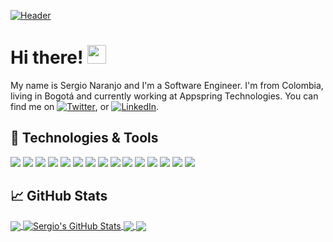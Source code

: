 [![Header](https://user-images.githubusercontent.com/33071623/131445826-1f7ffe5b-a360-4a09-88ef-1c25952abe6f.png)
](https://snaranjop1.github.io/)

# Hi there! <img src="https://raw.githubusercontent.com/MartinHeinz/MartinHeinz/master/wave.gif" width="30px">

My name is Sergio Naranjo and I'm a Software Engineer. I'm from Colombia, living in Bogotá and currently working at Appspring Technologies. You can find me on [![Twitter][1.2]][1],  or [![LinkedIn][3.2]][3].

## 🔧 Technologies & Tools
![](https://img.shields.io/badge/OS-Windows-informational?style=flat&logo=windows&logoColor=white&color=FAA307)
![](https://img.shields.io/badge/OS-Mac-informational?style=flat&logo=linux&logoColor=white&color=FAA307)
![](https://img.shields.io/badge/Editor-VS_Code-informational?style=flat&logo=visual-studio-code&logoColor=white&color=FAA307)
![](https://img.shields.io/badge/Code-HTML-informational?style=flat&logo=html5&logoColor=white&color=FAA307)
![](https://img.shields.io/badge/Code-JavaScript-informational?style=flat&logo=javascript&logoColor=white&color=FAA307)
![](https://img.shields.io/badge/Code-CSS-informational?style=flat&logo=css3&logoColor=white&color=FAA307)
![](https://img.shields.io/badge/Code-React-informational?style=flat&logo=react&logoColor=white&color=FAA307)
![](https://img.shields.io/badge/Code-Angular-informational?style=flat&logo=angular&logoColor=white&color=FAA307)
![](https://img.shields.io/badge/Code-Gatsby-informational?style=flat&logo=gatsby&logoColor=white&color=FAA307)
![](https://img.shields.io/badge/Code-Node.js-informational?style=flat&logo=node.js&logoColor=white&color=FAA307)
![](https://img.shields.io/badge/Shell-Bash-informational?style=flat&logo=gnu-bash&logoColor=white&color=FAA307)
![](https://img.shields.io/badge/Tools-PostgreSQL-informational?style=flat&logo=postgresql&logoColor=white&color=FAA307)
![](https://img.shields.io/badge/Tools-MongoDB-informational?style=flat&logo=mongodb&logoColor=white&color=FAA307)
![](https://img.shields.io/badge/Tools-Sass-informational?style=flat&logo=sass&logoColor=white&color=FAA307)
![](https://img.shields.io/badge/Cloud-AWS-informational?style=flat&logo=amazon-aws&logoColor=white&color=FAA307)

## &#x1f4c8; GitHub Stats

<a href="https://github.com/snaranjop1/snaranjop1">
  <img align="center" src="https://github-readme-stats.vercel.app/api/top-langs/?username=snaranjop1&langs_count=3,html&title_color=ffffff&text_color=c9cacc&icon_color=2bbc8a&bg_color=1d1f21" />
</a>
<a href="https://github.com/MartinHeinz/MartinHeinz">
  <img align="center" src="https://github-readme-stats.vercel.app/api?username=snaranjop1&show_icons=true&line_height=27&count_private=true&title_color=ffffff&text_color=c9cacc&icon_color=FAA307&bg_color=1d1f21" alt="Sergio's GitHub Stats" />
</a>

<a href="https://github.com/MartinHeinz/go-project-blueprint">
  <img align="center" src="https://github-readme-stats.vercel.app/api/pin/?username=snaranjop1&repo=storeforce&title_color=ffffff&text_color=c9cacc&icon_color=FAA307&bg_color=1d1f21" />
</a>    

<a href="https://github.com/MartinHeinz/python-project-blueprint">
  <img align="center" src="https://github-readme-stats.vercel.app/api/pin/?username=snaranjop1&repo=findipy&title_color=ffffff&text_color=c9cacc&icon_color=FAA307&bg_color=1d1f21" />
</a>

<!-- links to social media icons -->

<!-- icons with padding -->

[1.1]: http://i.imgur.com/tXSoThF.png (twitter icon with padding)
[2.1]: http://i.imgur.com/0o48UoR.png (github icon with padding)

<!-- icons without padding -->

[1.2]: http://i.imgur.com/wWzX9uB.png (twitter icon without padding)
[2.2]: http://i.imgur.com/9I6NRUm.png (github icon without padding)
[3.2]: https://raw.githubusercontent.com/MartinHeinz/MartinHeinz/master/linkedin-3-16.png (LinkedIn icon without padding)


<!-- links to your social media accounts -->

[1]: https://twitter.com/snaranjop1
[2]: https://github.com/snaranjop1
[3]: https://www.linkedin.com/in/sergio-naranjo-puentes-78a457176/?locale=en_US
